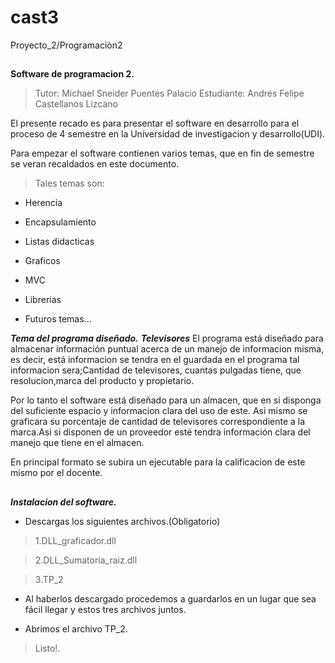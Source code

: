 # cast3
Proyecto_2/Programaciòn2



##
**Software de programacion 2.**
>Tutor: Michael Sneider Puentes Palacio
>Estudiante: Andrés Felipe Castellanos Lizcano

El presente recado es para presentar el software en desarrollo para el proceso de 4 semestre en la Universidad de investigacion y desarrollo(UDI).

Para empezar el software contienen varios temas, que en fin de semestre se veran recaldados en este documento.
>Tales temas son:

- Herencia

- Encapsulamiento

- Listas didacticas

- Graficos 

- MVC

- Librerias

- Futuros temas...



***Tema del programa diseñado.***
***Televisores***
El programa está diseñado para almacenar información puntual acerca de un manejo de informacion misma, es decir, está informacion se tendra en el guardada en el programa tal informacion sera;Cantidad de televisores, cuantas pulgadas tiene, que resolucion,marca del producto y propietario.

Por lo tanto el software está diseñado para un almacen, que en si disponga del suficiente espacio y informacion clara del uso de este.
Asi mismo se graficara su porcentaje de cantidad de televisores correspondiente a la marca.Asi si disponen de un proveedor esté tendra información clara del manejo que tiene en el almacen.

En principal formato se subira un ejecutable para la calificacion de este mismo por el docente.

##
***Instalacion del software.***

- Descargas los siguientes archivos.(Obligatorio)

>1.DLL_graficador.dll

>2.DLL_Sumatoria_raiz.dll

>3.TP_2


- Al haberlos descargado procedemos a guardarlos en un lugar que sea fácil llegar y estos tres archivos juntos.

- Abrimos el archivo TP_2.
>Listo!.
